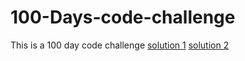 # 100-Days-code-challenge
This is a 100 day code challenge
[solution 1](firstproblem.c)
[solution 2](problem3.c)
